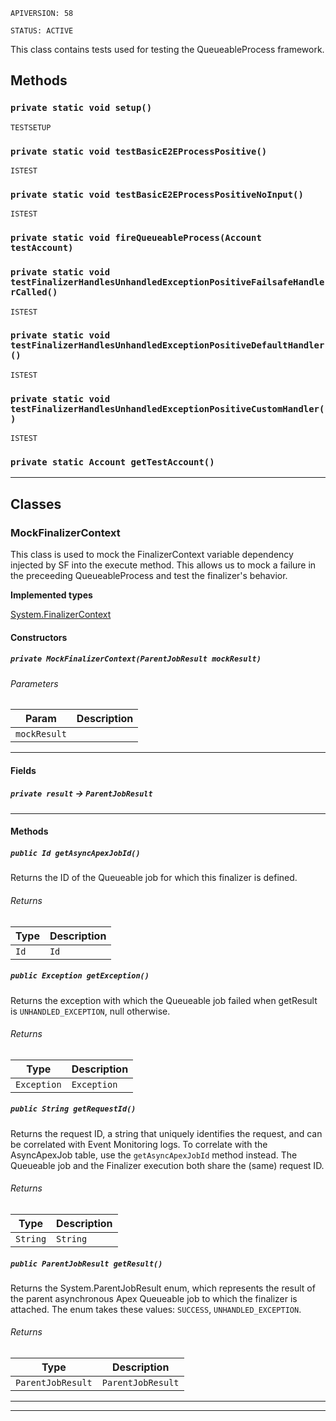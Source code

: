 `APIVERSION: 58`

`STATUS: ACTIVE`

This class contains tests used for testing the QueueableProcess framework.

## Methods

### `private static void setup()`

`TESTSETUP`

### `private static void testBasicE2EProcessPositive()`

`ISTEST`

### `private static void testBasicE2EProcessPositiveNoInput()`

`ISTEST`

### `private static void fireQueueableProcess(Account testAccount)`

### `private static void testFinalizerHandlesUnhandledExceptionPositiveFailsafeHandlerCalled()`

`ISTEST`

### `private static void testFinalizerHandlesUnhandledExceptionPositiveDefaultHandler()`

`ISTEST`

### `private static void testFinalizerHandlesUnhandledExceptionPositiveCustomHandler()`

`ISTEST`

### `private static Account getTestAccount()`

---

## Classes

### MockFinalizerContext

This class is used to mock the FinalizerContext variable dependency injected by SF into the
execute method. This allows us to mock a failure in the preceeding QueueableProcess and test the finalizer's
behavior.

**Implemented types**

[System.FinalizerContext](System.FinalizerContext)

#### Constructors

##### `private MockFinalizerContext(ParentJobResult mockResult)`

###### Parameters

| Param        | Description |
| ------------ | ----------- |
| `mockResult` |             |

---

#### Fields

##### `private result` → `ParentJobResult`

---

#### Methods

##### `public Id getAsyncApexJobId()`

Returns the ID of the Queueable job for which this finalizer is defined.

###### Returns

| Type | Description |
| ---- | ----------- |
| `Id` | `Id`        |

##### `public Exception getException()`

Returns the exception with which the Queueable job failed when getResult is `UNHANDLED_EXCEPTION`, null otherwise.

###### Returns

| Type        | Description |
| ----------- | ----------- |
| `Exception` | `Exception` |

##### `public String getRequestId()`

Returns the request ID, a string that uniquely identifies the request, and can be correlated with Event Monitoring logs. To correlate with the AsyncApexJob table, use the `getAsyncApexJobId` method instead. The Queueable job and the Finalizer execution both share the (same) request ID.

###### Returns

| Type     | Description |
| -------- | ----------- |
| `String` | `String`    |

##### `public ParentJobResult getResult()`

Returns the System.ParentJobResult enum, which represents the result of the parent asynchronous Apex Queueable job to which the finalizer is attached. The enum takes these values: `SUCCESS`, `UNHANDLED_EXCEPTION`.

###### Returns

| Type              | Description       |
| ----------------- | ----------------- |
| `ParentJobResult` | `ParentJobResult` |

---

---
